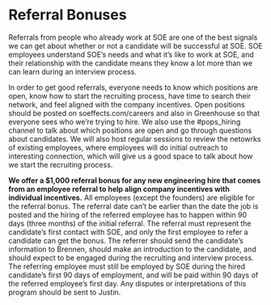 # Referral Bonuses

Referrals from people who already work at SOE are one of the best signals we can get about whether or not a candidate will be successful at SOE. SOE employees understand SOE’s needs and what it’s like to work at SOE, and their relationship with the candidate means they know a lot more than we can learn during an interview process.

In order to get good referrals, everyone needs to know which positions are open, know how to start the recruiting process, have time to search their network, and feel aligned with the company incentives. Open positions should be posted on soeffects.com/careers and also in Greenhouse so that everyone sees who we’re trying to hire. We also use the #pops_hiring channel to talk about which positions are open and go through questions about candidates. We will also host regular sessions to review the netowrks of existing employees, where employees will do initial outreach to interesting connection, which will give us a good space to talk about how we start the recruiting process.

**We offer a $1,000 referral bonus for any new engineering hire that comes from an employee referral to help align company incentives with individual incentives.** All employees (except the founders) are eligible for the referral bonus. The referral date can’t be earlier than the date the job is posted and the hiring of the referred employee has to happen within 90 days (three months) of the initial referral. The referral must represent the candidate’s first contact with SOE, and only the first employee to refer a candidate can get the bonus. The referrer should send the candidate’s information to Brennen, should make an introduction to the candidate, and should expect to be engaged during the recruiting and interview process. The referring employee must still be employed by SOE during the hired candidate’s first 90 days of employment, and will be paid within 90 days of the referred employee’s first day. Any disputes or interpretations of this program should be sent to Justin.
